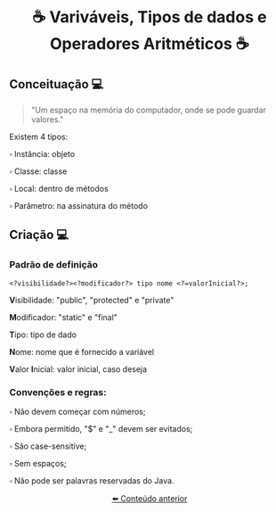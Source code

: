 # <p align="center"> ☕ Variváveis, Tipos de dados e Operadores Aritméticos ☕

  ## Conceituação 💻
  
  > "Um espaço na memória do computador, onde se pode guardar valores."
  
  Existem 4 tipos:
  
  ▫️ Instância: objeto
  
  ▫️ Classe: classe
  
  ▫️ Local: dentro de métodos
  
  ▫️ Parâmetro: na assinatura do método
  
  ## Criação 💻
  
  ### Padrão de definição
  
  `<?visibilidade?><?modificador?> tipo nome <?=valorInicial?>;`
  
  **V**isibilidade: "public", "protected" e "private"
  
  **M**odificador: "static" e "final"
  
  **T**ipo: tipo de dado
  
  **N**ome: nome que é fornecido a variável
  
  **V**alor **I**nicial: valor inicial, caso deseja
  
  ### Convenções e regras:
  
  ▫️ Não devem começar com números;
  
  ▫️ Embora permitido, "$" e "_" devem ser evitados;
  
  ▫️ São case-sensitive;
  
  ▫️ Sem espaços;
  
  ▫️ Não pode ser palavras reservadas do Java.
  
  [<p align="center"> ⬅️ Conteúdo anterior](https://github.com/vitoriadevalois/java-developer-bootcamp/blob/main/conteudos/ecossistemajava.md)
